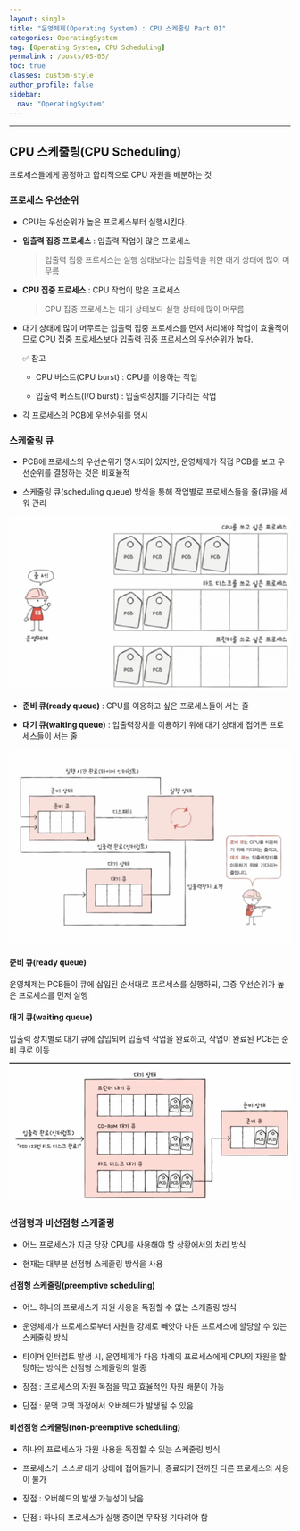 ```yaml
---
layout: single
title: "운영체제(Operating System) : CPU 스케줄링 Part.01"
categories: OperatingSystem
tag: [Operating System, CPU Scheduling]
permalink : /posts/OS-05/
toc: true
classes: custom-style
author_profile: false
sidebar:
  nav: "OperatingSystem"
---
```


<hr>

##  CPU 스케줄링(CPU Scheduling)

프로세스들에게 공정하고 합리적으로 CPU 자원을 배분하는 것

### 프로세스 우선순위

- CPU는 우선순위가 높은 프로세스부터 실행시킨다.

- **입출력 집중 프로세스** : 입출력 작업이 많은 프로세스

  > 입출력 집중 프로세스는 실행 상태보다는 입출력을 위한 대기 상태에 많이 머무름

- **CPU 집중 프로세스** : CPU 작업이 많은 프로세스

  > CPU 집중 프로세스는 대기 상태보다 실행 상태에 많이 머무름

- 대기 상태에 많이 머무르는 입출력 집중 프로세스를 먼저 처리해야 작업이 효율적이므로 CPU 집중 프로세스보다 <u>입출력 집중 프로세스의 우선순위가 높다.</u>

  ✅ 참고

  - CPU 버스트(CPU burst) : CPU를 이용하는 작업

  - 입출력 버스트(I/O burst) : 입출력장치를 기다리는 작업


- 각 프로세스의 PCB에 우선순위를 명시

### 스케줄링 큐

- PCB에 프로세스의 우선순위가 명시되어 있지만, 운영체제가 직접 PCB를 보고 우선순위를 결정하는 것은 비효율적

- 스케줄링 큐(scheduling queue) 방식을 통해 작업별로 프로세스들을 줄(큐)을 세워 관리

![image](../../assets/images/OperatingSystem/CPU_Scheduling01-1.png)

- **준비 큐(ready queue)** : CPU를 이용하고 싶은 프로세스들이 서는 줄

- **대기 큐(waiting queue)** : 입출력장치를 이용하기 위해 대기 상태에 접어든 프로세스들이 서는 줄

![image](../../assets/images/OperatingSystem/CPU_Scheduling01-2.png)

#### 준비 큐(ready queue)

운영체제는 PCB들이 큐에 삽입된 순서대로 프로세스를 실행하되, 그중 우선순위가 높은 프로세스를 먼저 실행

#### 대기 큐(waiting queue)

입출력 장치별로 대기 큐에 삽입되어 입출력 작업을 완료하고, 작업이 완료된 PCB는 준비 큐로 이동

![image](../../assets/images/OperatingSystem/CPU_Scheduling01-3.png)


### 선점형과 비선점형 스케줄링

- 어느 프로세스가 지금 당장 CPU를 사용해야 할 상황에서의 처리 방식

- 현재는 대부분 선점형 스케줄링 방식을 사용

#### 선점형 스케줄링(preemptive scheduling)

- 어느 하나의 프로세스가 자원 사용을 독점할 수 없는 스케줄링 방식

- 운영체제가 프로세스로부터 자원을 강제로 빼앗아 다른 프로세스에 할당할 수 있는 스케줄링 방식

- 타이머 인터럽트 발생 시, 운영체제가 다음 차례의 프로세스에게 CPU의 자원을 할당하는 방식은 선점형 스케줄링의 일종

- 장점 : 프로세스의 자원 독점을 막고 효율적인 자원 배분이 가능

- 단점 : 문맥 교맥 과정에서 오버헤드가 발생될 수 있음 

#### 비선점형 스케줄링(non-preemptive scheduling)

- 하나의 프로세스가 자원 사용을 독점할 수 있는 스케줄링 방식

- 프로세스가 *스스로* 대기 상태에 접어들거나, 종료되기 전까진 다른 프로세스의 사용이 불가

- 장점 : 오버헤드의 발생 가능성이 낮음

- 단점 : 하나의 프로세스가 실행 중이면 무작정 기다려야 함
